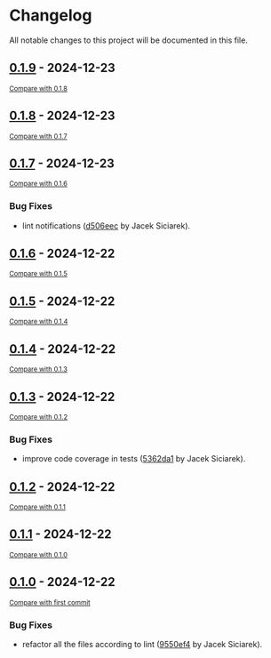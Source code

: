 # Changelog

All notable changes to this project will be documented in this file.

<!-- insertion marker -->
## [0.1.9](https://github.com/siciarek/lgca/releases/tag/0.1.9) - 2024-12-23

<small>[Compare with 0.1.8](https://github.com/siciarek/lgca/compare/0.1.8...0.1.9)</small>

## [0.1.8](https://github.com/siciarek/lgca/releases/tag/0.1.8) - 2024-12-23

<small>[Compare with 0.1.7](https://github.com/siciarek/lgca/compare/0.1.7...0.1.8)</small>

## [0.1.7](https://github.com/siciarek/lgca/releases/tag/0.1.7) - 2024-12-23

<small>[Compare with 0.1.6](https://github.com/siciarek/lgca/compare/0.1.6...0.1.7)</small>

### Bug Fixes

- lint notifications ([d506eec](https://github.com/siciarek/lgca/commit/d506eec89c8b8af11d4fdc1b9eb57478959937ff) by Jacek Siciarek).

## [0.1.6](https://github.com/siciarek/lgca/releases/tag/0.1.6) - 2024-12-22

<small>[Compare with 0.1.5](https://github.com/siciarek/lgca/compare/0.1.5...0.1.6)</small>

## [0.1.5](https://github.com/siciarek/lgca/releases/tag/0.1.5) - 2024-12-22

<small>[Compare with 0.1.4](https://github.com/siciarek/lgca/compare/0.1.4...0.1.5)</small>

## [0.1.4](https://github.com/siciarek/lgca/releases/tag/0.1.4) - 2024-12-22

<small>[Compare with 0.1.3](https://github.com/siciarek/lgca/compare/0.1.3...0.1.4)</small>

## [0.1.3](https://github.com/siciarek/lgca/releases/tag/0.1.3) - 2024-12-22

<small>[Compare with 0.1.2](https://github.com/siciarek/lgca/compare/0.1.2...0.1.3)</small>

### Bug Fixes

- improve code coverage in tests ([5362da1](https://github.com/siciarek/lgca/commit/5362da11b25ffeb5927cd224118b37d544222e39) by Jacek Siciarek).

## [0.1.2](https://github.com/siciarek/lgca/releases/tag/0.1.2) - 2024-12-22

<small>[Compare with 0.1.1](https://github.com/siciarek/lgca/compare/0.1.1...0.1.2)</small>

## [0.1.1](https://github.com/siciarek/lgca/releases/tag/0.1.1) - 2024-12-22

<small>[Compare with 0.1.0](https://github.com/siciarek/lgca/compare/0.1.0...0.1.1)</small>

## [0.1.0](https://github.com/siciarek/lgca/releases/tag/0.1.0) - 2024-12-22

<small>[Compare with first commit](https://github.com/siciarek/lgca/compare/dc97d553495089fbe14ea836e2008177ec851658...0.1.0)</small>

### Bug Fixes

- refactor all the files according to lint ([9550ef4](https://github.com/siciarek/lgca/commit/9550ef412cf72099f2943b2142863f19d22562a3) by Jacek Siciarek).

